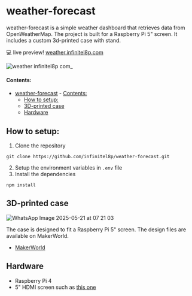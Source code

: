 # weather-forecast

weather-forecast is a simple weather dashboard that retrieves data from OpenWeatherMap.
The project is built for a Raspberry Pi 5" screen. It includes a custom 3d-printed case with stand.

💻 live preview! [weather.infinitel8p.com](https://weather.infinitel8p.com//)

![weather infinitel8p com_](https://github.com/user-attachments/assets/0e4e5e23-dbac-44fd-972b-9a8ec9fdc4d2)

#### Contents:
- [weather-forecast](#weather-forecast)
      - [Contents:](#contents)
  - [How to setup:](#how-to-setup)
  - [3D-printed case](#3d-printed-case)
  - [Hardware](#hardware)

## How to setup:

1.  Clone the repository

```shell
git clone https://github.com/infinitel8p/weather-forecast.git
```
2. Setup the environment variables in `.env` file
3. Install the dependencies

```shell
npm install
```

## 3D-printed case
![WhatsApp Image 2025-05-21 at 07 21 03](https://github.com/user-attachments/assets/b5b318ca-4eb3-44ab-b2b0-eb1675a0d4fa)

The case is designed to fit a Raspberry Pi 5" screen. The design files are available on MakerWorld.
- [MakerWorld](https://makerworld.com/de/models/1438574-weather-dashboard-raspberry-pi-5-screen#profileId-1496923)

## Hardware

- Raspberry Pi 4
- 5" HDMI screen such as [this one](https://www.amazon.de/Elecrow-Aufl%C3%B6sung-Touchscreen-Monitor-Raspberry/dp/B013JECYF2)
